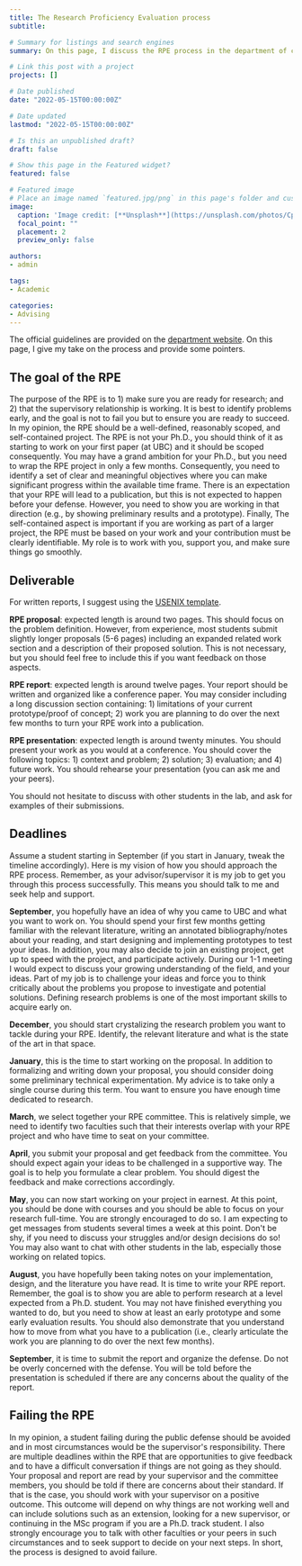 ```yaml
---
title: The Research Proficiency Evaluation process
subtitle:

# Summary for listings and search engines
summary: On this page, I discuss the RPE process in the department of computer science at UBC.

# Link this post with a project
projects: []

# Date published
date: "2022-05-15T00:00:00Z"

# Date updated
lastmod: "2022-05-15T00:00:00Z"

# Is this an unpublished draft?
draft: false

# Show this page in the Featured widget?
featured: false

# Featured image
# Place an image named `featured.jpg/png` in this page's folder and customize its options here.
image:
  caption: 'Image credit: [**Unsplash**](https://unsplash.com/photos/CpkOjOcXdUY)'
  focal_point: ""
  placement: 2
  preview_only: false

authors:
- admin

tags:
- Academic

categories:
- Advising
---
```


The official guidelines are provided on the [department website](https://www.cs.ubc.ca/students/grad/policies/grad-handbook/research-proficiency-evaluation-rpe/rpe-process).
On this page, I give my take on the process and provide some pointers.

## The goal of the RPE

The purpose of the RPE is to 1) make sure you are ready for research; and
2) that the supervisory relationship is working. It is best to identify problems
early, and the goal is not to fail you but to ensure you are ready to succeed.
In my opinion, the RPE should be a well-defined, reasonably scoped, and
self-contained project. The RPE is not your Ph.D., you should think of it as
starting to work on your first paper (at UBC) and it should be scoped
consequently. You may have a grand ambition for your Ph.D.,
but you need to wrap the RPE project in only a few months.
Consequently, you need to identify a set of clear and meaningful objectives where
you can make significant progress within the available time frame.
There is an expectation that your RPE will lead to a publication, but this is
not expected to happen before your defense. However, you need to show you are
working in that direction (e.g., by showing preliminary results and a prototype).
Finally, The self-contained aspect is important if you are working as part
of a larger project, the RPE must be based on your work and your contribution
must be clearly identifiable.
My role is to work with you, support you, and make sure things go smoothly.

## Deliverable

For written reports, I suggest using the [USENIX template](https://www.usenix.org/conferences/author-resources/paper-templates).

**RPE proposal**: expected length is around two pages. This should focus on the problem
definition. However, from experience, most students submit slightly longer proposals (5-6 pages)
including an expanded related work section and a description of their proposed solution.
This is not necessary, but you should feel free to include this if you want feedback on those aspects.

**RPE report**: expected length is around twelve pages. Your report should be
written and organized like a conference paper. You may consider including a long
discussion section containing: 1) limitations of your current prototype/proof of concept; 2) work
you are planning to do over the next few months to turn your RPE work into a publication.

**RPE presentation**: expected length is around twenty minutes. You should present
your work as you would at a conference. You should cover the following topics: 1) context and problem;
2) solution; 3) evaluation; and 4) future work. You should
rehearse your presentation (you can ask me and your peers).

You should not hesitate to discuss with other students in the lab, and ask for examples
of their submissions.

## Deadlines

Assume a student starting in September (if you start in January, tweak the timeline accordingly).
Here is my vision of how you should approach the RPE process.
Remember, as your advisor/supervisor it is my job to get you through this process
successfully. This means you should talk to me and seek help and support.

**September**, you hopefully have an idea of why you came to UBC and what you want to work on.
You should spend your first few months getting familiar with the relevant literature,
writing an annotated bibliography/notes about your reading, and start designing and implementing prototypes to test your ideas.
In addition, you may also decide to join an existing project, get up to speed with the project, and participate actively.
During our 1-1 meeting I would expect to discuss your growing understanding of
the field, and your ideas. Part of my job is to challenge your ideas
and force you to think critically about the problems you propose to investigate and potential solutions.
Defining research problems is one of the most important skills to acquire early on.

**December**, you should start crystalizing the research problem you want to
tackle during your RPE. Identify, the relevant literature and what is the state
of the art in that space.

**January**, this is the time to start working on the proposal. In addition to formalizing and writing down your proposal, you should consider doing some preliminary technical experimentation. My advice is to take only a single course during this term. You want to ensure you have enough
time dedicated to research.

**March**, we select together your RPE committee. This is relatively simple,
we need to identify two faculties such that their interests overlap with your RPE project
and who have time to seat on your committee.

**April**, you submit your proposal and get feedback from the committee. You should
expect again your ideas to be challenged in a supportive way. The goal is to help
you formulate a clear problem. You should digest the feedback and make corrections
accordingly.

**May**, you can now start working on your project in earnest. At this point,
you should be done with courses and you should be able to focus on your research
full-time. You are strongly encouraged to do so. I am expecting to get messages
from students several times a week at this point. Don't be shy, if you need to
discuss your struggles and/or design decisions do so! You may also want to chat
with other students in the lab, especially those working on related topics.

**August**, you have hopefully been taking notes on your implementation, design,
and the literature you have read. It is time to write your RPE report. Remember,
the goal is to show you are able to perform research at a level expected from a
Ph.D. student. You may not have finished everything you wanted to do, but you need
to show at least an early prototype and some early evaluation results. You should also
demonstrate that you understand how to move from what you have to a publication
(i.e., clearly articulate the work you are planning to do over the next few months).

**September**, it is time to submit the report and organize the defense. Do not
be overly concerned with the defense. You will be told before the presentation is scheduled if there are
any concerns about the quality of the report.

## Failing the RPE

In my opinion, a student failing during the public defense should be avoided and
in most circumstances would be the supervisor's responsibility.
There are multiple deadlines within the RPE that are opportunities to give
feedback and to have a difficult conversation if things are not going as they
should.
Your proposal and report are read by your supervisor and the committee members, you
should be told if there are concerns about their standard.
If that is the case, you should work with your supervisor on a positive outcome.
This outcome will depend on why things are not working well and can include
solutions such as an extension, looking for a new supervisor, or continuing in
the MSc program if you are a Ph.D. track student.
I also strongly encourage you to talk with other faculties or your peers in such
circumstances and to seek support to decide on your next steps.
In short, the process is designed to avoid failure.
